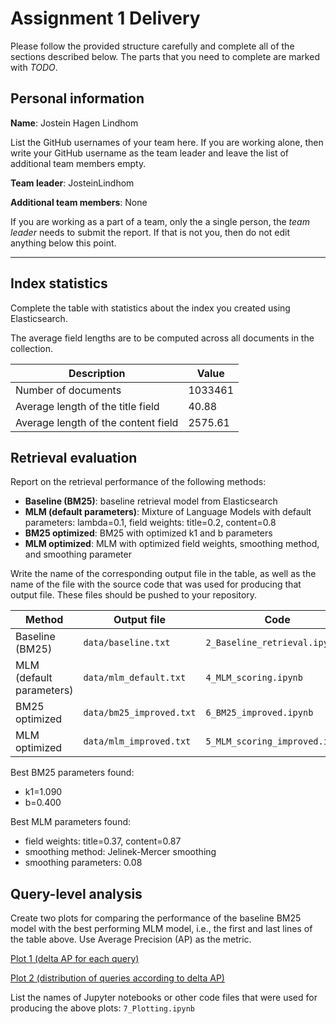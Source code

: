 # Assignment 1 Delivery

Please follow the provided structure carefully and complete all of the sections described below. The parts that you need to complete are marked with *TODO*.

## Personal information

**Name**: Jostein Hagen Lindhom

List the GitHub usernames of your team here. If you are working alone, then write your GitHub username as the team leader and leave the list of additional team members empty.

**Team leader**: JosteinLindhom

**Additional team members**: None

If you are working as a part of a team, only the a single person, the *team leader* needs to submit the report. If that is not you, then do not edit anything below this point.

----

## Index statistics

Complete the table with statistics about the index you created using Elasticsearch.

The average field lengths are to be computed across all documents in the collection.

| **Description** | **Value** |
| -- | -- |
| Number of documents | 1033461 |
| Average length of the title field | 40.88 |
| Average length of the content field | 2575.61 |


## Retrieval evaluation

Report on the retrieval performance of the following methods:

  * **Baseline (BM25)**: baseline retrieval model from Elasticsearch
  * **MLM (default parameters)**: Mixture of Language Models with default parameters: lambda=0.1, field weights: title=0.2, content=0.8
  * **BM25 optimized**: BM25 with optimized k1 and b parameters
  * **MLM optimized**: MLM with optimized field weights, smoothing method, and smoothing parameter

Write the name of the corresponding output file in the table, as well as the name of the file with the source code that was used for producing that output file. These files should be pushed to your repository.


| **Method** | **Output file** | **Code** | **P@10** | **MAP** | **MRR** |
| -- | -- | -- | -- | -- | -- |
| Baseline (BM25) | `data/baseline.txt` | `2_Baseline_retrieval.ipynb` | 0.178 | 0.063 | 0.333 |
| MLM (default parameters) | `data/mlm_default.txt` | `4_MLM_scoring.ipynb` | 0.173 | 0.074 | 0.333 |
| BM25 optimized | `data/bm25_improved.txt` | `6_BM25_improved.ipynb` | 0.207| 0.078 | 0.376 |
| MLM optimized | `data/mlm_improved.txt` | `5_MLM_scoring_improved.ipynb` | 0.173 | 0.080 | 0.349 |

Best BM25 parameters found:
  - k1=1.090
  - b=0.400

Best MLM parameters found:
  - field weights: title=0.37, content=0.87
  - smoothing method: Jelinek-Mercer smoothing
  - smoothing parameters: 0.08

## Query-level analysis

Create two plots for comparing the performance of the baseline BM25 model with the best performing MLM model, i.e., the first and last lines of the table above. Use Average Precision (AP) as the metric.

[Plot 1 (delta AP for each query)](data/individual.png)

[Plot 2 (distribution of queries according to delta AP)](data/distributed.png)


List the names of Jupyter notebooks or other code files that were used for producing the above plots: `7_Plotting.ipynb`
